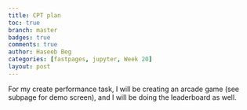 ```yaml
---
title: CPT plan
toc: true
branch: master
badges: true
comments: true
author: Haseeb Beg
categories: [fastpages, jupyter, Week 20] 
layout: post
---
```


For my create performance task, I will be creating an arcade game (see subpage for demo screen), and I will be doing the leaderboard as well. 